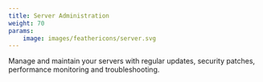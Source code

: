 ```yaml
---
title: Server Administration
weight: 70
params:
    image: images/feathericons/server.svg
---
```


Manage and maintain your servers with regular updates, security patches, performance monitoring and troubleshooting.
